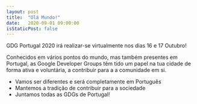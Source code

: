 ```yaml
---
layout: post
title:  "Olá Mundo!"
date:   2020-09-01 09:00:00
isStaticPost: false
---
```

GDG Portugal 2020 irá realizar-se virtualmente nos dias 16 e 17 Outubro!

Conhecidos em vários pontos do mundo, mas também presentes em Portugal, as Google Developer Groups têm tido um papel na tua cidade de forma ativa e voluntária, a contribuir para a a comunidade em si.

- Vamos ser diferentes e será completamente em Português
- Mantemos a tradição de contribuir para a sociedade
- Juntamos todas as GDGs de Portugal!